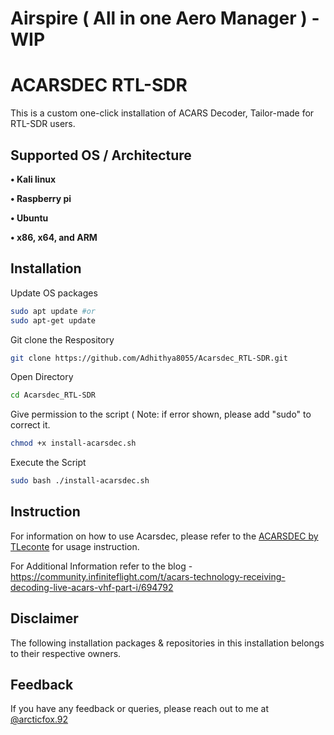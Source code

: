 # Airspire ( All in one Aero Manager ) - WIP
# ACARSDEC RTL-SDR

This is a custom one-click installation of ACARS Decoder, Tailor-made for 
RTL-SDR users.


## Supported OS / Architecture

**• Kali linux**

**• Raspberry pi**

**• Ubuntu**

**• x86, x64, and ARM**


## Installation

Update OS packages
```bash
sudo apt update #or
sudo apt-get update
```

Git clone the Respository
 ```bash
git clone https://github.com/Adhithya8055/Acarsdec_RTL-SDR.git
```   

Open Directory
```bash
cd Acarsdec_RTL-SDR
```

Give permission to the script ( Note: if error shown, please add "sudo" to correct it.
```bash
chmod +x install-acarsdec.sh
```

Execute the Script
```bash 
sudo bash ./install-acarsdec.sh
```

## Instruction

For information on how to use Acarsdec, please refer to the [ACARSDEC by TLeconte](https://github.com/TLeconte/acarsdec) for usage instruction.

For Additional Information refer to the blog - https://community.infiniteflight.com/t/acars-technology-receiving-decoding-live-acars-vhf-part-i/694792


## Disclaimer
The following installation packages & repositories in this installation belongs to their respective owners.


## Feedback

If you have any feedback or queries, please reach out to me at [@arcticfox.92](https://www.instagram.com/arcticfox.92/)


